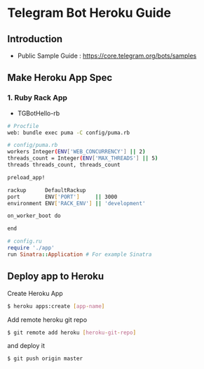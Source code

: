 # Telegram Bot Heroku Guide

## Introduction
- Public Sample Guide : https://core.telegram.org/bots/samples

## Make Heroku App Spec
### 1. Ruby Rack App
- TGBotHello-rb

```sh
# Procfile
web: bundle exec puma -C config/puma.rb
```

```sh
# config/puma.rb
workers Integer(ENV['WEB_CONCURRENCY'] || 2)
threads_count = Integer(ENV['MAX_THREADS'] || 5)
threads threads_count, threads_count

preload_app!

rackup      DefaultRackup
port        ENV['PORT']     || 3000
environment ENV['RACK_ENV'] || 'development'

on_worker_boot do

end
```

```ruby
# config.ru
require './app'
run Sinatra::Application # For example Sinatra
```

## Deploy app to Heroku
Create Heroku App

```sh
$ heroku apps:create [app-name]
```
Add remote heroku git repo

```sh
$ git remote add heroku [heroku-git-repo]
```

and deploy it

```sh
$ git push origin master
```

